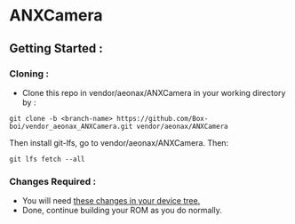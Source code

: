 # ANXCamera

## Getting Started :
### Cloning :
- Clone this repo in vendor/aeonax/ANXCamera in your working directory by :
```
git clone -b <branch-name> https://github.com/Box-boi/vendor_aeonax_ANXCamera.git vendor/aeonax/ANXCamera 
```
Then install git-lfs, go to vendor/aeonax/ANXCamera. Then:
```
git lfs fetch --all
```
### Changes Required :
- You will need [these changes in your device tree.](https://github.com/sarveshrulz/android_device_xiaomi_phoenix/commit/4f8e58a644de2593847c662add77d282b2f998f8)
- Done, continue building your ROM as you do normally.
